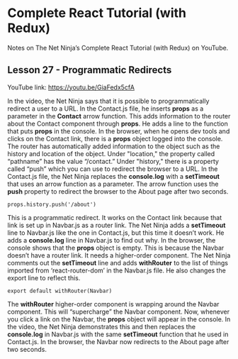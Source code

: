 # Complete React Tutorial (with Redux)

Notes on The Net Ninja’s Complete React Tutorial (with Redux) on YouTube.

## Lesson 27 - Programmatic Redirects

YouTube link: https://youtu.be/GiaFedx5cfA

In the video, the Net Ninja says that it is possible to programmatically redirect a user to a URL. In the Contact.js file, he inserts __props__ as a parameter in the __Contact__ arrow function. This adds information to the router about the Contact component through __props__. He adds a line to the function that puts __props__ in the console. In the browser, when he opens dev tools and clicks on the Contact link, there is a __props__ object logged into the console. The router has automatically added information to the object such as the history and location of the object. Under "location," the property called “pathname” has the value “/contact.” Under "history," there is a property called “push” which you can use to redirect the browser to a URL. In the Contact.js file, the Net Ninja replaces the __console.log__ with a __setTimeout__ that uses an arrow function as a parameter. The arrow function uses the __push__ property to redirect the browser to the About page after two seconds.

`props.history.push('/about')`

This is a programmatic redirect. It works on the Contact link because that link is set up in Navbar.js as a router link. The Net Ninja adds a __setTimeout__ line to Navbar.js like the one in Contact.js, but this time it doesn’t work. He adds a __console.log__ line in Navbar.js to find out why. In the browser, the console shows that the __props__ object is empty. This is because the Navbar doesn’t have a router link. It needs a higher-order component. The Net Ninja comments out the __setTimeout__ line and adds __withRouter__ to the list of things imported from ‘react-router-dom’ in the Navbar.js file. He also changes the export line to reflect this.

`export default withRouter(Navbar)`

The __withRouter__ higher-order component is wrapping around the Navbar component. This will “supercharge” the Navbar component. Now, whenever you click a link on the Navbar, the __props__ object will appear in the console. In the video, the Net Ninja demonstrates this and then replaces the __console.log__ in Navbar.js with the same __setTimeout__ function that he used in Contact.js. In the browser, the Navbar now redirects to the About page after two seconds.
